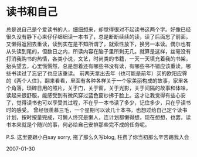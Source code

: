 # 读书和自己

总是说自己是个爱读书的人，细细想来，却觉得很对不起读书这两个字。好像已经很久没有静下心来仔仔细细读一本书了，总是断断续续的读，读了后面忘了前面，又懒得返回去重读，读到实在是不知所谓了，就索性放下，换另一本读。偶尔也有从头读到尾的，但数日之内，所读内容在脑子里所剩无几。就算是这样，丝毫没有打消我购书的热情，各类小说，文艺，时尚类的书籍，一天一天填充着我的书架，抬头望去，心里慌慌然，总是想着还有哪些书没有读，有哪些书不错应该重读，哪些书读过了忘记了也应该重读。
前两天拿出去年（也可能是前年）买的欧阳应霁的《两个人住》，翻来看看，里面有各种各样关于一个家美丽构成的故事，家里各个角落，琐碎日用的照片，关于门，关于窗，关于光影，关于间隔的故事和体味，读起来很舒服，能感受到有微风穿过蓝色窗纱拂于脸上。这才让我觉得有些心安了，觉得读书也可以享受其过程，不在乎一本书读了多少，记住多少，只在乎读书时的感受。
曾经很羡慕三毛，一个星期可以读几十本书，也想过给自己定个读书计划，按时按量完成，可懒人终究是懒人，连计划都懒得想，现在想想，也罢，读书本来就是个随兴的事，何必给自己安排那些完不成的任务呢。

P.S. 这里要跟小白say sorry, 拖了那么久写blog, 枉费了你当初那么辛苦踢我入会



2007-01-30